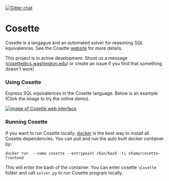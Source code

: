 [![Gitter chat](https://badges.gitter.im/gitterHQ/gitter.png)](https://gitter.im/uwdb/Cosette)

Cosette
=======

Cosette is a langague and an automated solver for reasoning SQL equivalences. See the Cosette [website][web] for more details.

This project is in active development. Shoot us a message (cosette@cs.washington.edu) or create an issue if you find that something doesn't work!


### Using Cosette

Express SQL equivalences in the Cosette language. Below is an example (Click the image to try the online demo). 

<div>
<a href="https://demo.cosette.cs.washington.edu/"> <img src="https://github.com/uwdb/Cosette-Website/blob/gh-pages/images/cosette-ui.png" class="img-responsive" alt="image of Cosette web interface"> </a>
</div>
 
### Running Cosette

If you want to run Cosette locally, [docker][docker] is the best way to install all Cosette dependencies. You can pull and run the auto built docker container by: 

	docker run  --name cosette --entrypoint /bin/bash -ti shumo/cosette-frontend

This will enter the bash of the container. You can enter cosette `\Cosette` folder and call `solver.py` to run Cosette program locally.


[web]: http://cosette.cs.washington.edu/.
[docker]: https://docs.docker.com/engine/understanding-docker/
